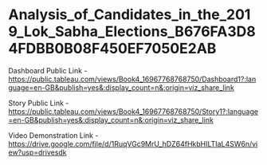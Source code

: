 # Analysis_of_Candidates_in_the_2019_Lok_Sabha_Elections_B676FA3D84FDBB0B08F450EF7050E2AB


Dashboard Public Link -https://public.tableau.com/views/Book4_16967768768750/Dashboard1?:language=en-GB&publish=yes&:display_count=n&:origin=viz_share_link

Story Public Link -https://public.tableau.com/views/Book4_16967768768750/Story1?:language=en-GB&publish=yes&:display_count=n&:origin=viz_share_link

Video Demonstration Link -https://drive.google.com/file/d/1RuqVGc9MrU_hDZ64fHkbHILTIaL4SW6n/view?usp=drivesdk
